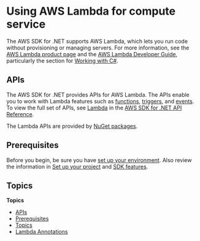 # Using AWS Lambda for compute service<a name="aws-lambda"></a>

The AWS SDK for \.NET supports AWS Lambda, which lets you run code without provisioning or managing servers\. For more information, see the [AWS Lambda product page](https://aws.amazon.com/lambda/) and the [AWS Lambda Developer Guide](https://docs.aws.amazon.com/lambda/latest/dg/), particularly the section for [Working with C\#](https://docs.aws.amazon.com/lambda/latest/dg/lambda-csharp.html)\.

## APIs<a name="w2aac21c17b5"></a>

The AWS SDK for \.NET provides APIs for AWS Lambda\. The APIs enable you to work with Lambda features such as [functions](https://docs.aws.amazon.com/lambda/latest/dg/gettingstarted-concepts.html#gettingstarted-concepts-function), [triggers](https://docs.aws.amazon.com/lambda/latest/dg/gettingstarted-concepts.html#gettingstarted-concepts-trigger), and [events](https://docs.aws.amazon.com/lambda/latest/dg/gettingstarted-concepts.html#gettingstarted-concepts-event)\. To view the full set of APIs, see [Lambda](https://docs.aws.amazon.com/sdkfornet/v3/apidocs/items/Lambda/NLambda.html) in the [AWS SDK for \.NET API Reference](https://docs.aws.amazon.com/sdkfornet/v3/apidocs/)\.

The Lambda APIs are provided by [NuGet packages](https://www.nuget.org/packages?page=2&q=aws%20lambda&sortBy=relevance)\.

## Prerequisites<a name="w2aac21c17b7"></a>

Before you begin, be sure you have [set up your environment](net-dg-setup.md)\. Also review the information in [Set up your project](net-dg-config.md) and [SDK features](net-dg-sdk-features.md)\.

## Topics<a name="w2aac21c17b9"></a>

**Topics**
+ [APIs](#w2aac21c17b5)
+ [Prerequisites](#w2aac21c17b7)
+ [Topics](#w2aac21c17b9)
+ [Lambda Annotations](aws-lambda-annotations.md)